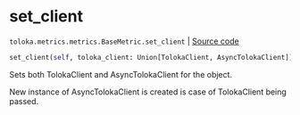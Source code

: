 # set_client
`toloka.metrics.metrics.BaseMetric.set_client` | [Source code](https://github.com/Toloka/toloka-kit/blob/v1.1.1/src/metrics/metrics.py#L85)

```python
set_client(self, toloka_client: Union[TolokaClient, AsyncTolokaClient])
```

Sets both TolokaClient and AsyncTolokaClient for the object.


New instance of AsyncTolokaClient is created is case of TolokaClient being passed.

